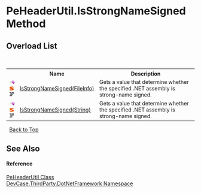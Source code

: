 # PeHeaderUtil.IsStrongNameSigned Method 
 


## Overload List
&nbsp;<table><tr><th></th><th>Name</th><th>Description</th></tr><tr><td>![Public method](media/pubmethod.gif "Public method")![Static member](media/static.gif "Static member")![Code example](media/CodeExample.png "Code example")</td><td><a href="M_DevCase_ThirdParty_DotNetFramework_PeHeaderUtil_IsStrongNameSigned">IsStrongNameSigned(FileInfo)</a></td><td>
Gets a value that determine whether the specified .NET assembly is strong-name signed.</td></tr><tr><td>![Public method](media/pubmethod.gif "Public method")![Static member](media/static.gif "Static member")![Code example](media/CodeExample.png "Code example")</td><td><a href="M_DevCase_ThirdParty_DotNetFramework_PeHeaderUtil_IsStrongNameSigned_1">IsStrongNameSigned(String)</a></td><td>
Gets a value that determine whether the specified .NET assembly is strong-name signed.</td></tr></table>&nbsp;
<a href="#peheaderutil.isstrongnamesigned-method">Back to Top</a>

## See Also


#### Reference
<a href="T_DevCase_ThirdParty_DotNetFramework_PeHeaderUtil">PeHeaderUtil Class</a><br /><a href="N_DevCase_ThirdParty_DotNetFramework">DevCase.ThirdParty.DotNetFramework Namespace</a><br />